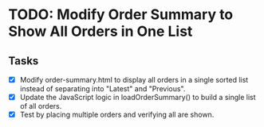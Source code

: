 # TODO: Modify Order Summary to Show All Orders in One List

## Tasks
- [x] Modify order-summary.html to display all orders in a single sorted list instead of separating into "Latest" and "Previous".
- [x] Update the JavaScript logic in loadOrderSummary() to build a single list of all orders.
- [x] Test by placing multiple orders and verifying all are shown.

